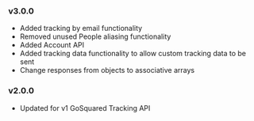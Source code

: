 ### v3.0.0

* Added tracking by email functionality
* Removed unused People aliasing functionality
* Added Account API
* Added tracking data functionality to allow custom tracking data to be sent
* Change responses from objects to associative arrays

### v2.0.0

* Updated for v1 GoSquared Tracking API
